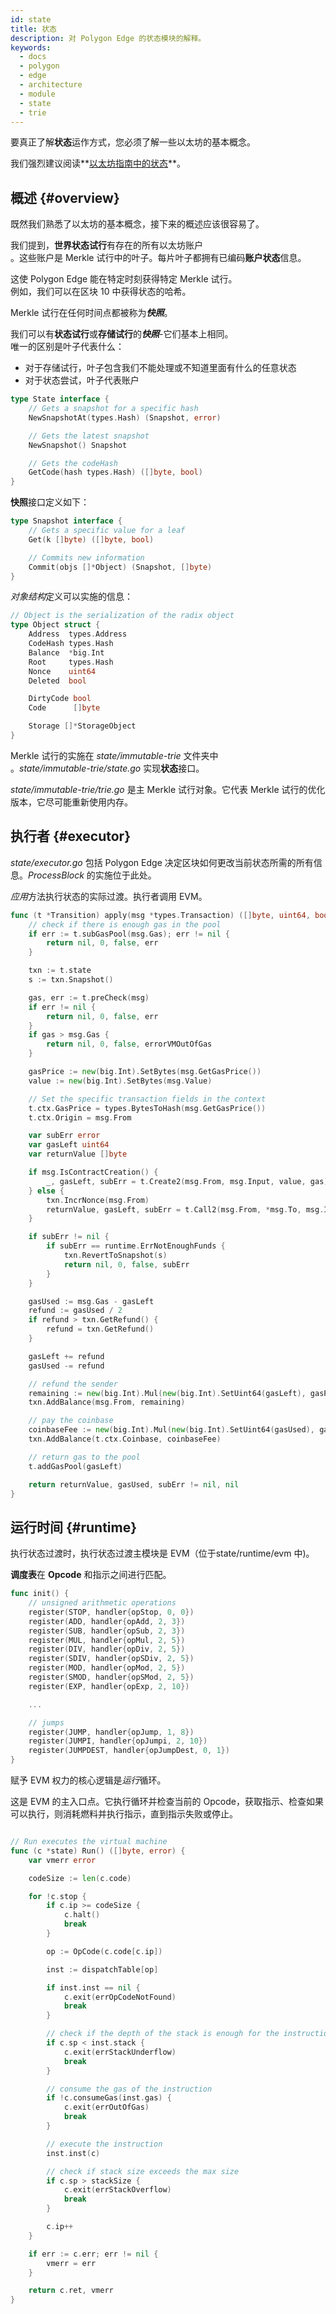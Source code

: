 ```yaml
---
id: state
title: 状态
description: 对 Polygon Edge 的状态模块的解释。
keywords:
  - docs
  - polygon
  - edge
  - architecture
  - module
  - state
  - trie
---
```


要真正了解**状态**运作方式，您必须了解一些以太坊的基本概念。<br />

我们强烈建议阅读**[以太坊指南中的状态](https://ethereum.github.io/execution-specs/autoapi/ethereum/frontier/state/index.html)**。

## 概述 {#overview}

既然我们熟悉了以太坊的基本概念，接下来的概述应该很容易了。

我们提到，**世界状态试行**有存在的所有以太坊账户<br />。这些账户是 Merkle 试行中的叶子。每片叶子都拥有已编码**账户状态**信息。

这使 Polygon Edge 能在特定时刻获得特定 Merkle 试行。<br />例如，我们可以在区块 10 中获得状态的哈希。

Merkle 试行在任何时间点都被称为***快照***。

我们可以有**状态试行**或**存储试行**的***快照***-它们基本上相同。<br />唯一的区别是叶子代表什么：

* 对于存储试行，叶子包含我们不能处理或不知道里面有什么的任意状态
* 对于状态尝试，叶子代表账户

````go title="state/state.go
type State interface {
    // Gets a snapshot for a specific hash
	NewSnapshotAt(types.Hash) (Snapshot, error)

	// Gets the latest snapshot
	NewSnapshot() Snapshot

	// Gets the codeHash
	GetCode(hash types.Hash) ([]byte, bool)
}
````

**快照**接口定义如下：

````go title="state/state.go
type Snapshot interface {
    // Gets a specific value for a leaf
	Get(k []byte) ([]byte, bool)

	// Commits new information
	Commit(objs []*Object) (Snapshot, []byte)
}
````

*对象结构*定义可以实施的信息：

````go title="state/state.go
// Object is the serialization of the radix object
type Object struct {
	Address  types.Address
	CodeHash types.Hash
	Balance  *big.Int
	Root     types.Hash
	Nonce    uint64
	Deleted  bool

	DirtyCode bool
	Code      []byte

	Storage []*StorageObject
}
````

Merkle 试行的实施在 *state/immutable-trie* 文件夹中<br/>。*state/immutable-trie/state.go* 实现**状态**接口。

*state/immutable-trie/trie.go* 是主 Merkle 试行对象。它代表 Merkle 试行的优化版本，它尽可能重新使用内存。

## 执行者 {#executor}

*state/executor.go* 包括 Polygon Edge 决定区块如何更改当前状态所需的所有信息。*ProcessBlock* 的实施位于此处。

*应用*方法执行状态的实际过渡。执行者调用 EVM。

````go title="state/executor.go"
func (t *Transition) apply(msg *types.Transaction) ([]byte, uint64, bool, error) {
	// check if there is enough gas in the pool
	if err := t.subGasPool(msg.Gas); err != nil {
		return nil, 0, false, err
	}

	txn := t.state
	s := txn.Snapshot()

	gas, err := t.preCheck(msg)
	if err != nil {
		return nil, 0, false, err
	}
	if gas > msg.Gas {
		return nil, 0, false, errorVMOutOfGas
	}

	gasPrice := new(big.Int).SetBytes(msg.GetGasPrice())
	value := new(big.Int).SetBytes(msg.Value)

	// Set the specific transaction fields in the context
	t.ctx.GasPrice = types.BytesToHash(msg.GetGasPrice())
	t.ctx.Origin = msg.From

	var subErr error
	var gasLeft uint64
	var returnValue []byte

	if msg.IsContractCreation() {
		_, gasLeft, subErr = t.Create2(msg.From, msg.Input, value, gas)
	} else {
		txn.IncrNonce(msg.From)
		returnValue, gasLeft, subErr = t.Call2(msg.From, *msg.To, msg.Input, value, gas)
	}

	if subErr != nil {
		if subErr == runtime.ErrNotEnoughFunds {
			txn.RevertToSnapshot(s)
			return nil, 0, false, subErr
		}
	}

	gasUsed := msg.Gas - gasLeft
	refund := gasUsed / 2
	if refund > txn.GetRefund() {
		refund = txn.GetRefund()
	}

	gasLeft += refund
	gasUsed -= refund

	// refund the sender
	remaining := new(big.Int).Mul(new(big.Int).SetUint64(gasLeft), gasPrice)
	txn.AddBalance(msg.From, remaining)

	// pay the coinbase
	coinbaseFee := new(big.Int).Mul(new(big.Int).SetUint64(gasUsed), gasPrice)
	txn.AddBalance(t.ctx.Coinbase, coinbaseFee)

	// return gas to the pool
	t.addGasPool(gasLeft)

	return returnValue, gasUsed, subErr != nil, nil
}
````

## 运行时间 {#runtime}

执行状态过渡时，执行状态过渡主模块是 EVM（位于state/runtime/evm 中)。

**调度表**在 **Opcode** 和指示之间进行匹配。

````go title="state/runtime/evm/dispatch_table.go"
func init() {
	// unsigned arithmetic operations
	register(STOP, handler{opStop, 0, 0})
	register(ADD, handler{opAdd, 2, 3})
	register(SUB, handler{opSub, 2, 3})
	register(MUL, handler{opMul, 2, 5})
	register(DIV, handler{opDiv, 2, 5})
	register(SDIV, handler{opSDiv, 2, 5})
	register(MOD, handler{opMod, 2, 5})
	register(SMOD, handler{opSMod, 2, 5})
	register(EXP, handler{opExp, 2, 10})

	...

	// jumps
	register(JUMP, handler{opJump, 1, 8})
	register(JUMPI, handler{opJumpi, 2, 10})
	register(JUMPDEST, handler{opJumpDest, 0, 1})
}
````

赋予 EVM 权力的核心逻辑是*运行*循环。<br />

这是 EVM 的主入口点。它执行循环并检查当前的 Opcode，获取指示、检查如果可以执行，则消耗燃料并执行指示，直到指示失败或停止。

````go title="state/runtime/evm/state.go"

// Run executes the virtual machine
func (c *state) Run() ([]byte, error) {
	var vmerr error

	codeSize := len(c.code)

	for !c.stop {
		if c.ip >= codeSize {
			c.halt()
			break
		}

		op := OpCode(c.code[c.ip])

		inst := dispatchTable[op]

		if inst.inst == nil {
			c.exit(errOpCodeNotFound)
			break
		}

		// check if the depth of the stack is enough for the instruction
		if c.sp < inst.stack {
			c.exit(errStackUnderflow)
			break
		}

		// consume the gas of the instruction
		if !c.consumeGas(inst.gas) {
			c.exit(errOutOfGas)
			break
		}

		// execute the instruction
		inst.inst(c)

		// check if stack size exceeds the max size
		if c.sp > stackSize {
			c.exit(errStackOverflow)
			break
		}

		c.ip++
	}

	if err := c.err; err != nil {
		vmerr = err
	}

	return c.ret, vmerr
}
````
